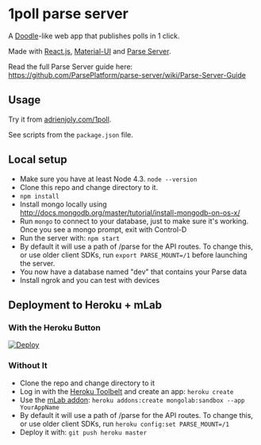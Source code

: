 # 1poll parse server

A [Doodle](http://doodle.com)-like web app that publishes polls in 1 click.

Made with [React.js](https://facebook.github.io/react/), [Material-UI](material-ui.com) and [Parse Server](https://github.com/ParsePlatform/parse-server).

Read the full Parse Server guide here: https://github.com/ParsePlatform/parse-server/wiki/Parse-Server-Guide

## Usage

Try it from [adrienjoly.com/1poll](http://adrienjoly.com/1poll).

See scripts from the `package.json` file.

## Local setup

* Make sure you have at least Node 4.3. `node --version`
* Clone this repo and change directory to it.
* `npm install`
* Install mongo locally using http://docs.mongodb.org/master/tutorial/install-mongodb-on-os-x/
* Run `mongo` to connect to your database, just to make sure it's working. Once you see a mongo prompt, exit with Control-D
* Run the server with: `npm start`
* By default it will use a path of /parse for the API routes.  To change this, or use older client SDKs, run `export PARSE_MOUNT=/1` before launching the server.
* You now have a database named "dev" that contains your Parse data
* Install ngrok and you can test with devices

## Deployment to Heroku + mLab

### With the Heroku Button

[![Deploy](https://www.herokucdn.com/deploy/button.png)](https://heroku.com/deploy)

### Without It

* Clone the repo and change directory to it
* Log in with the [Heroku Toolbelt](https://toolbelt.heroku.com/) and create an app: `heroku create`
* Use the [mLab addon](https://elements.heroku.com/addons/mongolab): `heroku addons:create mongolab:sandbox --app YourAppName`
* By default it will use a path of /parse for the API routes.  To change this, or use older client SDKs, run `heroku config:set PARSE_MOUNT=/1`
* Deploy it with: `git push heroku master`
